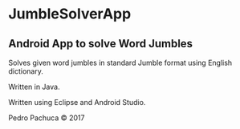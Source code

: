 # JumbleSolverApp
## Android App to solve Word Jumbles

Solves given word jumbles in standard Jumble format using English dictionary. 

Written in Java.

Written using Eclipse and Android Studio.

Pedro Pachuca &copy; 2017
